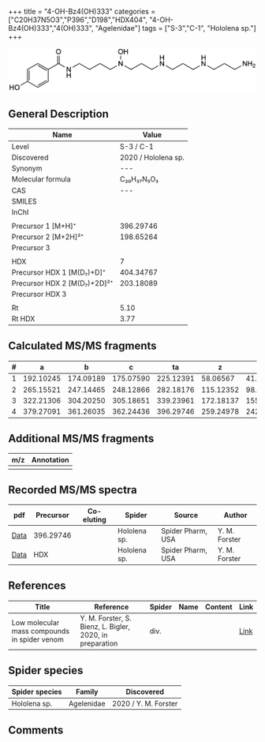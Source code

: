 +++
title = "4-OH-Bz4(OH)333"
categories = ["C20H37N5O3","P396","D198","HDX404",
"4-OH-Bz4(OH)333","4(OH)333",
"Agelenidae"]
tags = ["S-3","C-1",
"Hololena sp."]
+++

![](/img/4-OH-Bz4(OH)333.png)

## General Description

| Name                       | Value              |
|----------------------------|--------------------|
| Level                      | S-3 / C-1          |
| Discovered                 | 2020 / Hololena sp. |
| Synonym                    | ---                |
| Molecular formula          | C₂₀H₃₇N₅O₃                   |
| CAS                        | ---                |
| SMILES |   |
| InChI  |   |
|                            |                    |
| Precursor 1 [M+H]⁺          | 396.29746        |
| Precursor 2 [M+2H]²⁺        | 198.65264        |
| Precursor 3                 |                  |
|                             |                  |
| HDX                         | 7                |
| Precursor HDX 1 [M(D₇)+D]⁺   | 404.34767        |
| Precursor HDX 2 [M(D₇)+2D]²⁺ | 203.18089        |
| Precursor HDX 3             |                  |
|                            |                    |
| Rt                         | 5.10                   |
| Rt HDX                     | 3.77                   |

## Calculated MS/MS fragments

| # | a         | b         | c         | ta        | z         | y         | tz        |
|---|-----------|-----------|-----------|-----------|-----------|-----------|-----------|
| 1 | 192.10245 | 174.09189 | 175.07590 | 225.12391 | 58.06567 | 41.03912 | 75.09222 |
| 2 | 265.15521 | 247.14465 | 248.12866 | 282.18176 | 115.12352 | 98.09697 | 132.15007 |
| 3 | 322.21306 | 304.20250 | 305.18651 | 339.23961 | 172.18137 | 155.15482 | 205.20283 |
| 4 | 379.27091 | 361.26035 | 362.24436 | 396.29746 | 259.24978 | 242.22323 | 276.27633 |

## Additional MS/MS fragments

| m/z | Annotation |
|-----|------------|
|     |            |

## Recorded MS/MS spectra

| pdf                                             | Precursor | Co-eluting | Spider      | Source                       | Author        |
|-------------------------------------------------|-----------|------------|-------------|------------------------------|---------------|
| [Data](/pdf/Hololena-sp/396_4-OH-Bz4(OH)333_Ho-sp.pdf) | 396.29746 |           | Hololena sp. | Spider Pharm, USA | Y. M. Forster |
| [Data](/pdf/Hololena-sp/396_4-OH-Bz4(OH)333_Ho-sp_HDX.pdf) | HDX |           | Hololena sp. | Spider Pharm, USA | Y. M. Forster |


## References

| Title | Reference | Spider | Name | Content | Link |
|-------|-----------|--------|------|---------|------|
| Low molecular mass compounds in spider venom      | Y. M. Forster, S. Bienz, L. Bigler, 2020, in preparation          | div.       |   |   | [Link](unknown) |

## Spider species

| Spider species     | Family     | Discovered           |
|--------------------|------------|----------------------|
| Hololena sp.       | Agelenidae | 2020 / Y. M. Forster |


## Comments